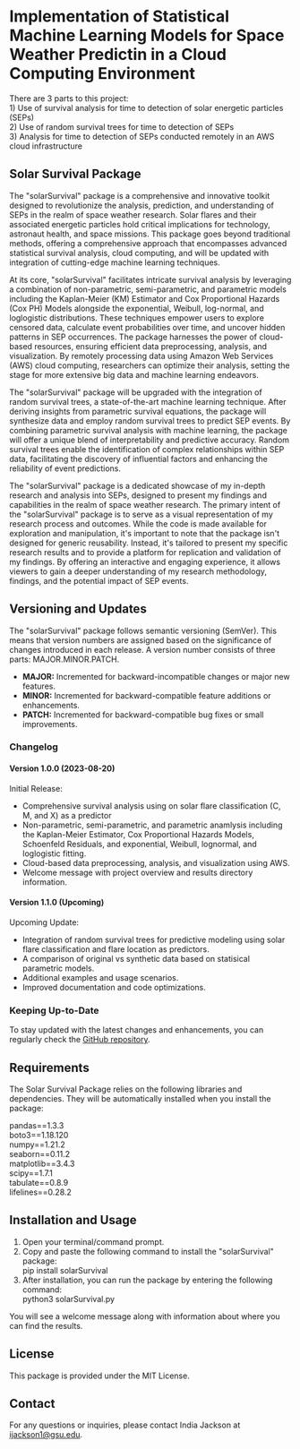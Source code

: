# Implementation of Statistical Machine Learning Models for Space Weather Predictin in a Cloud Computing Environment

There are 3 parts to this project: <br>
	1) Use of survival analysis for time to detection of solar energetic particles (SEPs)<br>
	2) Use of random survival trees for time to detection of SEPs <br>
	3) Analysis for time to detection of SEPs conducted remotely in an AWS cloud infrastructure <br>


## Solar Survival Package

The "solarSurvival" package is a comprehensive and innovative toolkit designed to revolutionize the analysis, prediction, and understanding of SEPs in the realm of space weather research. Solar flares and their associated energetic particles hold critical implications for technology, astronaut health, and space missions. This package goes beyond traditional methods, offering a comprehensive approach that encompasses advanced statistical survival analysis, cloud computing, and will be updated with integration of cutting-edge machine learning techniques.

At its core, "solarSurvival" facilitates intricate survival analysis by leveraging a combination of non-parametric, semi-parametric, and parametric models including the Kaplan-Meier (KM) Estimator and Cox Proportional Hazards (Cox PH) Models alongside the exponential, Weibull, log-normal, and loglogistic distributions. These techniques empower users to explore censored data, calculate event probabilities over time, and uncover hidden patterns in SEP occurrences. The package harnesses the power of cloud-based resources, ensuring efficient data preprocessing, analysis, and visualization. By remotely processing data using Amazon Web Services (AWS) cloud computing, researchers can optimize their analysis, setting the stage for more extensive big data and machine learning endeavors.

The "solarSurvival" package will be upgraded with the integration of random survival trees, a state-of-the-art machine learning technique. After deriving insights from parametric survival equations, the package will synthesize data and employ random survival trees to predict SEP events. By combining parametric survival analysis with machine learning, the package will offer a unique blend of interpretability and predictive accuracy. Random survival trees enable the identification of complex relationships within SEP data, facilitating the discovery of influential factors and enhancing the reliability of event predictions.

The "solarSurvival" package is a dedicated showcase of my in-depth research and analysis into SEPs, designed to present my findings and capabilities in the realm of space weather research. The primary intent of the "solarSurvival" package is to serve as a visual representation of my research process and outcomes. While the code is made available for exploration and manipulation, it's important to note that the package isn't designed for generic reusability. Instead, it's tailored to present my specific research results and to provide a platform for replication and validation of my findings. By offering an interactive and engaging experience, it allows viewers to gain a deeper understanding of my research methodology, findings, and the potential impact of SEP events.

## Versioning and Updates

The "solarSurvival" package follows semantic versioning (SemVer). This means that version numbers are assigned based on the significance of changes introduced in each release. A version number consists of three parts: MAJOR.MINOR.PATCH.

- **MAJOR:** Incremented for backward-incompatible changes or major new features. <br>
- **MINOR:** Incremented for backward-compatible feature additions or enhancements. <br>
- **PATCH:** Incremented for backward-compatible bug fixes or small improvements. <br>

### Changelog

#### Version 1.0.0 (2023-08-20)

Initial Release:
- Comprehensive survival analysis using on solar flare classification (C, M, and X) as a predictor
- Non-parametric, semi-parametric, and parametric anamlysis including the Kaplan-Meier Estimator, Cox Proportional Hazards Models, Schoenfeld Residuals, and exponential, Weibull, lognormal, and loglogistic fitting. <br>
- Cloud-based data preprocessing, analysis, and visualization using AWS. <br>
- Welcome message with project overview and results directory information. <br>

#### Version 1.1.0 (Upcoming)

Upcoming Update:
- Integration of random survival trees for predictive modeling using solar flare classification and flare location as predictors.
- A comparison of original vs synthetic data based on statisical parametric models.
- Additional examples and usage scenarios.
- Improved documentation and code optimizations.

### Keeping Up-to-Date

To stay updated with the latest changes and enhancements, you can regularly check the [GitHub repository](https://github.com/indiajacksonphd/Dissertation/).


## Requirements
The Solar Survival Package relies on the following libraries and dependencies. They will be automatically installed when you install the package: <br>

pandas==1.3.3 <br>
boto3==1.18.120 <br>
numpy==1.21.2 <br>
seaborn==0.11.2 <br>
matplotlib==3.4.3 <br>
scipy==1.7.1 <br>
tabulate==0.8.9 <br>
lifelines==0.28.2 <br>


## Installation and Usage

1. Open your terminal/command prompt.
2. Copy and paste the following command to install the "solarSurvival" package: <br>
	pip install solarSurvival
3. After installation, you can run the package by entering the following command: <br>
	python3 solarSurvival.py

You will see a welcome message along with information about where you can find the results.


## License
This package is provided under the MIT License.

## Contact
For any questions or inquiries, please contact India Jackson at ijackson1@gsu.edu.

